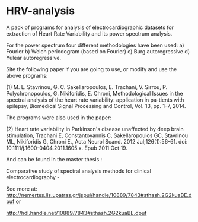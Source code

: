 HRV-analysis
============

A pack of programs for analysis of electrocardiographic datasets for extraction of Heart Rate Variability 
and its power spectrum analysis.

For the power spectrum four different methodologies have been used: 
a) Fourier
b) Welch periodogram (based on Fourier)
c) Burg autoregressive
d) Yulear autoregressive. 

Site the following paper if you are going to use, or modify and use the above programs:

(1) M. L. Stavrinou, G. C. Sakellaropoulos, E. Trachani, V. Sirrou, P. Polychronopoulos, G. Nikiforidis, E. Chroni, Methodological Issues in the spectral analysis of the heart rate variability: application in pa-tients with epilepsy, Biomedical Signal Processing and Control, Vol. 13, pp. 1–7, 2014. 

The programs were also used in the paper: 

(2) Heart rate variability in Parkinson's disease unaffected by deep brain stimulation, 
Trachani E, Constantoyannis C, Sakellaropoulos GC, Stavrinou ML, Nikiforidis G, Chroni E., 
Acta Neurol Scand. 2012 Jul;126(1):56-61. 
doi: 10.1111/j.1600-0404.2011.1605.x. 
Epub 2011 Oct 19.

And can be found in the master thesis : 

Comparative study of spectral analysis methods for clinical electrocardiography - 

See more at: http://nemertes.lis.upatras.gr/jspui/handle/10889/7843#sthash.2G2kuaBE.dpuf
or

http://hdl.handle.net/10889/7843#sthash.2G2kuaBE.dpuf

